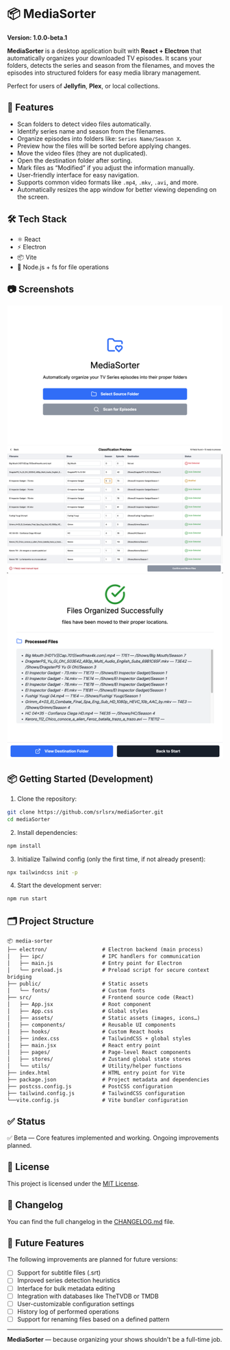# 📦 MediaSorter
**Version: 1.0.0-beta.1**

**MediaSorter** is a desktop application built with **React + Electron** that automatically organizes your downloaded TV episodes. It scans your folders, detects the series and season from the filenames, and moves the episodes into structured folders for easy media library management.

Perfect for users of **Jellyfin**, **Plex**, or local collections.


## 🚀 Features

- Scan folders to detect video files automatically.
- Identify series name and season from the filenames.
- Organize episodes into folders like: `Series Name/Season X`.
- Preview how the files will be sorted before applying changes.
- Move the video files (they are not duplicated).
- Open the destination folder after sorting.
- Mark files as “Modified” if you adjust the information manually.
- User-friendly interface for easy navigation.
- Supports common video formats like `.mp4`, `.mkv`, `.avi`, and more.
- Automatically resizes the app window for better viewing depending on the screen.


## 🛠️ Tech Stack

- ⚛️ React
- ⚡ Electron
- 📦 Vite
- 📁 Node.js + fs for file operations
  

## 📷 Screenshots

![Select Folder View](src/assets/screenshots/select-folder-view.png)
![Preview View](src/assets/screenshots/preview-view.png)
![Result View](src/assets/screenshots/result-view.png)


## 📦 Getting Started (Development)

1. Clone the repository:

```bash
git clone https://github.com/srlsrx/mediaSorter.git
cd mediaSorter
```

2. Install dependencies:

```bash
npm install
```

3.	Initialize Tailwind config (only the first time, if not already present):
```bash
npx tailwindcss init -p
```

4. Start the development server:

```bash
npm run start
```


## 🗂️ Project Structure

```
📦 media-sorter
├── electron/                  # Electron backend (main process)
│   ├── ipc/                   # IPC handlers for communication
│   ├── main.js                # Entry point for Electron
│   └── preload.js             # Preload script for secure context bridging
├── public/                    # Static assets
│   └── fonts/                 # Custom fonts
├── src/                       # Frontend source code (React)
│   ├── App.jsx                # Root component
│   ├── App.css                # Global styles
│   ├── assets/                # Static assets (images, icons…)
│   ├── components/            # Reusable UI components
│   ├── hooks/                 # Custom React hooks
│   ├── index.css              # TailwindCSS + global styles
│   ├── main.jsx               # React entry point
│   ├── pages/                 # Page-level React components
│   ├── stores/                # Zustand global state stores
│   └── utils/                 # Utility/helper functions
├── index.html                 # HTML entry point for Vite
├── package.json               # Project metadata and dependencies
├── postcss.config.js          # PostCSS configuration
├── tailwind.config.js         # TailwindCSS configuration
└──vite.config.js              # Vite bundler configuration
```


## ✅ Status

✅ Beta — Core features implemented and working. Ongoing improvements planned.


## 📄 License


This project is licensed under the [MIT License](LICENSE).


## 📝 Changelog

You can find the full changelog in the [CHANGELOG.md](CHANGELOG.md) file.


## 🔮 Future Features

The following improvements are planned for future versions:

- [ ] Support for subtitle files (.srt)
- [ ] Improved series detection heuristics
- [ ] Interface for bulk metadata editing
- [ ] Integration with databases like TheTVDB or TMDB
- [ ] User-customizable configuration settings
- [ ] History log of performed operations
- [ ] Support for renaming files based on a defined pattern

---

**MediaSorter** — because organizing your shows shouldn't be a full-time job.
